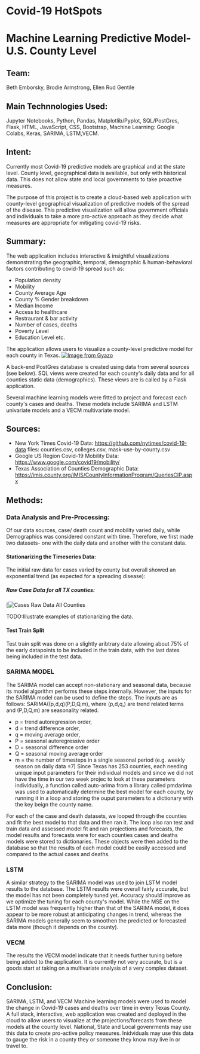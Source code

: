 # Covid-19 HotSpots 
# Machine Learning Predictive Model- U.S. County Level

## Team:
Beth Emborsky, Brodie Armstrong, Ellen Rud Gentile

## Main Technnologies Used:
Jupyter Notebooks, Python, Pandas, Matplotlib/Pyplot, SQL/PostGres, Flask, HTML, JavaScript, CSS, Bootstrap, Machine Learning: Google Colabs, Keras, SARIMA, LSTM,VECM.

## Intent: 
Currently most Covid-19 predictive models are graphical and at the state level. County level, geographical data is available, but only with historical data. This does not allow state and local governments to take proactive measures. 

The purpose of this project is to create a cloud-based web application with county-level geographical visualization of predictive models of the spread of the disease.  This predictive visualization will allow government officials and individuals to take a more pro-active approach as they decide what measures are appropriate for mitigating covid-19 risks.


## Summary:
The web application includes interactive & insightful visualizations demonstrating the geographic, temporal, demographic & human-behavioral factors contributing to covid-19 spread such as:
  - Population density
  - Mobility
  - County Average Age
  - County % Gender breakdown
  - Median Income
  - Access to healthcare
  - Restraurant & bar activity
  - Number of cases, deaths
  - Poverty Level
  - Education Level
  etc.
  
The application allows users to visualize a county-level predictive model for each county in Texas. 
[![Image from Gyazo](https://i.gyazo.com/d2fb1585068495ee5c9c17971eefa4b1.gif)](https://gyazo.com/d2fb1585068495ee5c9c17971eefa4b1)

A back-end PostGres database is created using data from several sources (see below).   SQL views were created for each county's daily data and for all counties static data (demographics). These views are is called by a Flask application. 

Several machine learning models were fitted to project and forecast each county's cases and deaths. These models include SARIMA and LSTM univariate models and a VECM multivariate model. 

## Sources:
  - New York Times Covid-19 Data: https://github.com/nytimes/covid-19-data  files: counties.csv, colleges.csv, mask-use-by-county.csv
  - Google US Region Covid-19 Mobility Data: https://www.google.com/covid19/mobility/
  - Texas Association of Counties Demographic Data: https://imis.county.org/iMIS/CountyInformationProgram/QueriesCIP.aspx
  
## Methods:
### Data Analysis and Pre-Processing:
Of our data sources, case/ death count and mobility varied daily, while Demographics was considered constant with time.  Therefore, we first made two datasets- one with the daily data and another with the constant data. 

#### Stationarizing the Timeseries Data:
The initial raw data for cases varied by county but overall showed an exponential trend (as expected for a spreading disease):
##### Raw Case Data for all TX counties:
[![Cases Raw Data All Counties](../i.gyazo.com/d2fb1585068495ee5c9c17971eefa4b1.gif)

TODO:Illustrate examples of stationarizing the data.

#### Test Train Split
Test train split was done on a slightly aribtrary date allowing about 75% of the early datapoints to be included in the train data, with the last dates being included in the test data.

### SARIMA MODEL
The SARIMA model can accept non-stationary and seasonal data, because its model algorithm performs these steps internally.  However, the inputs for the SARIMA model can be used to define the steps.  The inputs are as follows: SARIMA((p,d,q)(P,D,Q,m), where (p,d,q,) are trend related terms and (P,D,Q,m) are seasonality related.  
  - p = trend autoregression order,
  - d = trend difference order,
  - q = moving average order,
  - P = seasonal autoregressive order
  - D = seasonal difference order
  - Q = seasonal moving average order
  - m = the number of timesteps in a single seasonal period (e.g. weekly season on daily data =7)
 Since Texas has 253 counties, each needing unique input parameters for their individual models and since we did not have the time in our two week projec to look at these parameters individually, a function called auto-arima from a library called pmdarima was used to automatically determine the best model for each county, by running it in a loop and storing the ouput parameters to a dictionary with the key beign the county name.  

For each of the case and death datasets, we looped through the counties and fit the best model to that data and then ran it. The loop also ran test and train data and assessed model fit and ran projections and forecasts, the model results and forecasts were for each counties cases and deaths models were stored to dictionaries.  These objects were then added to the database so that the results of each model could be easily accessed and compared to the actual cases and deaths.

### LSTM
A similar strategy to the SARIMA model was used to join LSTM model results to the database.   The LSTM results were overall fairly accurate, but the model has not been completely tuned yet.  Accuracy should improve as we optimize the tuning for each county's model.  While the MSE on the LSTM model was frequently higher than that of the SARIMA model, it does appear to be more robust at anticipating changes in trend, whereas the SARIMA models generally seem to smoothen the predicted or forecasted data more (though it depends on the county).

### VECM
The results the VECM model indicate that it needs further tuning before being added to the application.  It is currently not very accurate, but is a goods start at taking on a multivariate analysis of a very complex dataset.


## Conclusion: 
SARIMA, LSTM, and VECM Machine learning models were used to model the change in Covid-19 cases and deaths over time in every Texas County.  A full stack, interactive, web application was created and deployed in the cloud to allow users to visualize at the projections/forecasts from these models at the county level.  National, State and Local govenrments may use this data to create pro-active policy measures. Inidviduals may use this data to gauge the risk in a county they or someone they know may live in or travel to. 


